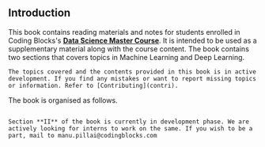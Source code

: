 ## Introduction

This book contains reading materials and notes for students enrolled in Coding Blocks's [**Data Science Master Course**](https://codingblocks.com/live-courses/master-data-science-with-python.html). It is intended to be used as a supplementary material along with the course content. The book contains two sections that covers topics in Machine Learning and Deep Learning.

```{attention}
The topics covered and the contents provided in this book is in active development. If you find any mistakes or want to report missing topics or information. Refer to [Contributing](contri).
```

The book is organised as follows.

```{tableofcontents}
```
```{important}
Section **II** of the book is currently in development phase. We are actively looking for interns to work on the same. If you wish to be a part, mail to manu.pillai@codingblocks.com
```